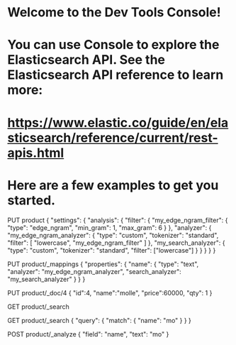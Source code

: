 # Welcome to the Dev Tools Console!
#
# You can use Console to explore the Elasticsearch API. See the Elasticsearch API reference to learn more:
# https://www.elastic.co/guide/en/elasticsearch/reference/current/rest-apis.html
#
# Here are a few examples to get you started.

PUT product
{
  "settings": {
    "analysis": {
      "filter": {
        "my_edge_ngram_filter": {
          "type": "edge_ngram",
          "min_gram": 1,
          "max_gram": 6
        }
      },
      "analyzer": {
        "my_edge_ngram_analyzer": {
          "type": "custom",
          "tokenizer": "standard",
          "filter": [
            "lowercase",
            "my_edge_ngram_filter"
          ]
        },
        "my_search_analyzer": {
          "type": "custom",
          "tokenizer": "standard",
          "filter": ["lowercase"]
        }
      }
    }
  }
}


PUT product/_mappings
{
    "properties": {
      "name": {
        "type": "text",
        "analyzer": "my_edge_ngram_analyzer",
        "search_analyzer": "my_search_analyzer"
      }
    }
}

PUT product/_doc/4
{
  "id":4,
  "name":"molle",
  "price":60000,
  "qty": 1
}

GET product/_search



GET product/_search
{
  "query": {
    "match": {
      "name": "mo"
    }
  }
}


POST product/_analyze
{
  "field": "name",
  "text": "mo"
}



















